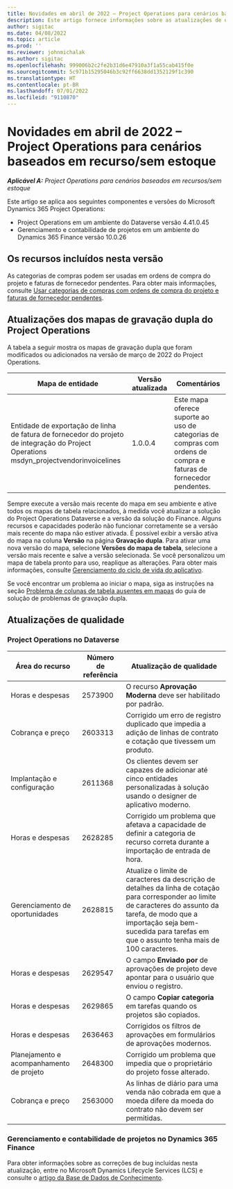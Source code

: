 ```yaml
---
title: Novidades em abril de 2022 – Project Operations para cenários baseados em recurso/sem estoque
description: Este artigo fornece informações sobre as atualizações de qualidade disponíveis na versão de abril de 2022 do Microsoft Dynamics 365 Project Operations para cenários baseados em recursos/sem estoque.
author: sigitac
ms.date: 04/08/2022
ms.topic: article
ms.prod: ''
ms.reviewer: johnmichalak
ms.author: sigitac
ms.openlocfilehash: 999006b2c2fe2b31d6e47910a3f1a55cab415f0e
ms.sourcegitcommit: 5c971b15295046b3c92ff6638dd1352129f1c390
ms.translationtype: HT
ms.contentlocale: pt-BR
ms.lasthandoff: 07/01/2022
ms.locfileid: "9110870"
---
```

# <a name="whats-new-april-2022---project-operations-for-resourcenon-stocked-based-scenarios"></a>Novidades em abril de 2022 – Project Operations para cenários baseados em recurso/sem estoque

_**Aplicável A:** Project Operations para cenários baseados em recursos/sem estoque_

Este artigo se aplica aos seguintes componentes e versões do Microsoft Dynamics 365 Project Operations:

- Project Operations em um ambiente do Dataverse versão 4.41.0.45
- Gerenciamento e contabilidade de projetos em um ambiente do Dynamics 365 Finance versão 10.0.26

## <a name="features-included-in-this-release"></a>Os recursos incluídos nesta versão

As categorias de compras podem ser usadas em ordens de compra do projeto e faturas de fornecedor pendentes. Para obter mais informações, consulte [Usar categorias de compras com ordens de compra do projeto e faturas de fornecedor pendentes](../procurement/configure-procurement-categories.md).

## <a name="project-operations-dual-write-maps-updates"></a>Atualizações dos mapas de gravação dupla do Project Operations

A tabela a seguir mostra os mapas de gravação dupla que foram modificados ou adicionados na versão de março de 2022 do Project Operations.

| Mapa de entidade | Versão atualizada | Comentários |
| -------------- | ------------------- | ------------|
| Entidade de exportação de linha de fatura de fornecedor do projeto de integração do Project Operations msdyn\_projectvendorinvoicelines | 1.0.0.4 | Este mapa oferece suporte ao uso de categorias de compras com ordens de compra e faturas de fornecedor pendentes. |

Sempre execute a versão mais recente do mapa em seu ambiente e ative todos os mapas de tabela relacionados, à medida você atualizar a solução do Project Operations Dataverse e a versão da solução do Finance. Alguns recursos e capacidades poderão não funcionar corretamente se a versão mais recente do mapa não estiver ativada. É possível exibir a versão ativa do mapa na coluna **Versão** na página **Gravação dupla**. Para ativar uma nova versão do mapa, selecione **Versões do mapa de tabela**, selecione a versão mais recente e salve a versão selecionada. Se você personalizou um mapa de tabela pronto para uso, reaplique as alterações. Para obter mais informações, consulte [Gerenciamento do ciclo de vida do aplicativo](/dynamics365/fin-ops-core/dev-itpro/data-entities/dual-write/app-lifecycle-management).

Se você encontrar um problema ao iniciar o mapa, siga as instruções na seção [Problema de colunas de tabela ausentes em mapas](/dynamics365/fin-ops-core/dev-itpro/data-entities/dual-write/dual-write-troubleshooting-finops-upgrades#missing-table-columns-issue-on-maps) do guia de solução de problemas de gravação dupla.

## <a name="quality-updates"></a>Atualizações de qualidade

### <a name="project-operations-on-dataverse"></a>Project Operations no Dataverse

| Área do recurso | Número de referência | Atualização de qualidade |
| ------------ | ---------------- | -------------- |
| Horas e despesas | 2573900 | O recurso **Aprovação Moderna** deve ser habilitado por padrão. |
| Cobrança e preço | 2603313 | Corrigido um erro de registro duplicado que impedia a adição de linhas de contrato e cotação que tivessem um produto. |
| Implantação e configuração | 2611368 | Os clientes devem ser capazes de adicionar até cinco entidades personalizadas à solução usando o designer de aplicativo moderno. |
| Horas e despesas | 2628285 | Corrigido um problema que afetava a capacidade de definir a categoria de recurso correta durante a importação de entrada de hora. |
| Gerenciamento de oportunidades| 2628815 | Atualize o limite de caracteres da descrição de detalhes da linha de cotação para corresponder ao limite de caracteres do assunto da tarefa, de modo que a importação seja bem-sucedida para tarefas em que o assunto tenha mais de 100 caracteres. |
| Horas e despesas| 2629547 | O campo **Enviado por** de aprovações de projeto deve apontar para o usuário que enviou o registro. |
| Horas e despesas| 2629865 | O campo **Copiar categoria** em tarefas quando os projetos são copiados. |
| Horas e despesas| 2636463 | Corrigidos os filtros de aprovações em formulários de aprovações modernos. |
| Planejamento e acompanhamento de projeto | 2648300 | Corrigido um problema que impedia que o proprietário do projeto fosse alterado. |
| Cobrança e preço | 2563000 | As linhas de diário para uma venda não cobrada em que a moeda difere da moeda do contrato não devem ser permitidas. |

### <a name="project-management-and-accounting-in-dynamics-365-finance"></a>Gerenciamento e contabilidade de projetos no Dynamics 365 Finance

Para obter informações sobre as correções de bug incluídas nesta atualização, entre no Microsoft Dynamics Lifecycle Services (LCS) e consulte o [artigo da Base de Dados de Conhecimento](https://fix.lcs.dynamics.com/Issue/Details?bugId=662864).
